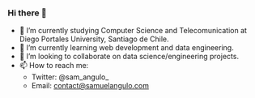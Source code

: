 ### Hi there 👋

- 🔭 I’m currently studying Computer Science and Telecomunication at Diego Portales University, Santiago de Chile.
- 🌱 I’m currently learning web development and data engineering.
- 👯 I’m looking to collaborate on data science/engineering projects.
- 📫 How to reach me:
     - Twitter: @sam_angulo_
     - Email: contact@samuelangulo.com
